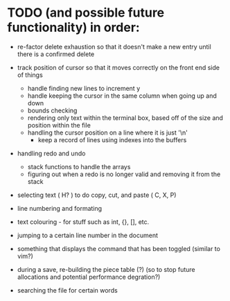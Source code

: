 # TODO (and possible future functionality) in order: 

* re-factor delete exhaustion so that it doesn't make a new entry until
  there is a confirmed delete

* track position of cursor so that it moves correctly on the front end side of things 
    * handle finding new lines to increment y 
    * handle keeping the cursor in the same column when going up and down 
    * bounds checking 
    * rendering only text within the terminal box, based off of the size and position within the file
    * handling the cursor position on a line where it is just '\n'
        * keep a record of lines using indexes into the buffers

* handling redo and undo 
    * stack functions to handle the arrays
    * figuring out when a redo is no longer valid and removing it from the stack 

* selecting text ( H? ) to do copy, cut, and paste ( C, X, P)

* line numbering and formating 
* text colouring - for stuff such as int, {}, [], etc.
* jumping to a certain line number in the document

* something that displays the command that has been toggled (similar to vim?)

* during a save, re-building the piece table (?) (so to stop future allocations and potential performance degration?)

* searching the file for certain words
